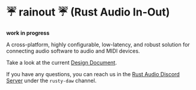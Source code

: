 # ☔ rainout ☔ (Rust Audio In-Out)

**work in progress**

A cross-platform, highly configurable, low-latency, and robust solution for connecting audio software to audio and MIDI devices.

Take a look at the current [Design Document].

If you have any questions, you can reach us in the [Rust Audio Discord Server] under the `rusty-daw` channel.

[Design Document]: ./DESIGN_DOC.md
[Rust Audio Discord Server]: https://discord.gg/Qs2Zwtf9Gf
